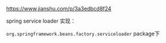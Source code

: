 https://www.jianshu.com/p/3a3edbcd8f24

spring service loader 实现：

`org.springframework.beans.factory.serviceloader`   package下

